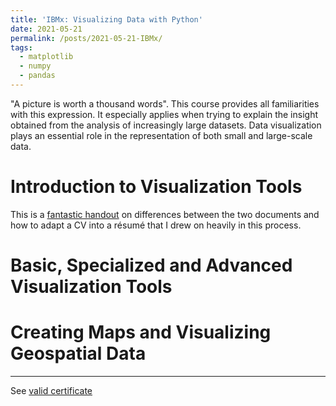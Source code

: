 ```yaml
---
title: 'IBMx: Visualizing Data with Python'
date: 2021-05-21
permalink: /posts/2021-05-21-IBMx/
tags:
  - matplotlib
  - numpy
  - pandas
---
```


"A picture is worth a thousand words". This course provides all familiarities with this expression. It especially applies when trying to explain the insight obtained from the analysis of increasingly large datasets. Data visualization plays an essential role in the representation of both small and large-scale data.

# Introduction to Visualization Tools
This is a [fantastic handout](https://students.wustl.edu/wp-content/uploads/2021/02/Resumes-and-CVs-2021-Final-1.pdf) on differences between the two documents and how to adapt a CV into a résumé that I drew on heavily in this process.

# Basic, Specialized and Advanced Visualization Tools


# Creating Maps and Visualizing Geospatial Data


------

See [valid certificate](https://courses.edx.org/certificates/a3e31b24dc9f46f89ca4ee87486a4fab)

